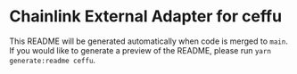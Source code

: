 # Chainlink External Adapter for ceffu

This README will be generated automatically when code is merged to `main`. If you would like to generate a preview of the README, please run `yarn generate:readme ceffu`.
